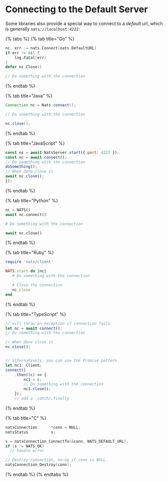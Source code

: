 # Connecting to the Default Server

Some libraries also provide a special way to connect to a _default_ url, which is generally `nats://localhost:4222`:

{% tabs %}
{% tab title="Go" %}
```go
nc, err := nats.Connect(nats.DefaultURL)
if err != nil {
    log.Fatal(err)
}
defer nc.Close()

// Do something with the connection
```
{% endtab %}

{% tab title="Java" %}
```java
Connection nc = Nats.connect();

// Do something with the connection

nc.close();
```
{% endtab %}

{% tab title="JavaScript" %}
```javascript
const ns = await NatsServer.start({ port: 4222 });
const nc = await connect();
// Do something with the connection
doSomething();
// When done close it
await nc.close();
});
```
{% endtab %}

{% tab title="Python" %}
```python
nc = NATS()
await nc.connect()

# Do something with the connection

await nc.close()
```
{% endtab %}

{% tab title="Ruby" %}
```ruby
require 'nats/client'

NATS.start do |nc|
   # Do something with the connection

   # Close the connection
   nc.close
end
```
{% endtab %}

{% tab title="TypeScript" %}
```typescript
// will throw an exception if connection fails
let nc = await connect();
// Do something with the connection

// When done close it
nc.close();


// alternatively, you can use the Promise pattern
let nc1: Client;
connect()
    .then((c) => {
        nc1 = c;
        // Do something with the connection
        nc1.close();
    });
    // add a .catch/.finally
```
{% endtab %}

{% tab title="C" %}
```c
natsConnection      *conn = NULL;
natsStatus          s;

s = natsConnection_ConnectTo(&conn, NATS_DEFAULT_URL);
if (s != NATS_OK)
  // handle error

// Destroy connection, no-op if conn is NULL.
natsConnection_Destroy(conn);
```
{% endtab %}
{% endtabs %}
